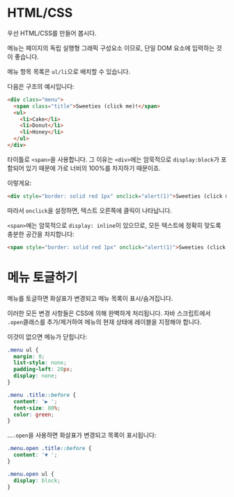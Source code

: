 
# HTML/CSS
우선 HTML/CSS를 만들어 봅시다.

메뉴는 페이지의 독립 실행형 그래픽 구성요소 이므로, 단일 DOM 요소에 입력하는 것이 좋습니다.

메뉴 항목 목록은 `ul/li`으로 배치할 수 있습니다.

다음은 구조의 예시입니다:

```html
<div class="menu">
  <span class="title">Sweeties (click me)!</span>
  <ul>
    <li>Cake</li>
    <li>Donut</li>
    <li>Honey</li>
  </ul>
</div>
```

타이틀로 `<span>`을 사용합니다. 그 이유는 `<div>`에는 암묵적으로 `display:block`가 포함되어 있기 때문에 가로 너비의 100%를 차지하기 때문이죠.

이렇게요:

```html autorun height=50
<div style="border: solid red 1px" onclick="alert(1)">Sweeties (click me)!</div>
```

따라서 `onclick`을 설정하면, 텍스트 오른쪽에 클릭이 나타납니다.

`<span>`에는 암묵적으로 `display: inline`이 있으므로, 모든 텍스트에 정확히 맞도록 충분한 공간을 차지합니다:

```html autorun height=50
<span style="border: solid red 1px" onclick="alert(1)">Sweeties (click me)!</span>
```

# 메뉴 토글하기

메뉴를 토글하면 화살표가 변경되고 메뉴 목록이 표시/숨겨집니다.

이러한 모든 변경 사항들은 CSS에 의해 완벽하게 처리됩니다. 자바 스크립트에서 `.open`클래스를 추가/제거하여 메뉴의 현재 상태에 레이블을 지정해야 합니다.

이것이 없으면 메뉴가 닫힙니다:

```css
.menu ul {
  margin: 0;
  list-style: none;
  padding-left: 20px;
  display: none;
}

.menu .title::before {
  content: '▶ ';
  font-size: 80%;
  color: green;
}
```

...`.open`을 사용하면 화살표가 변경되고 목록이 표시됩니다:

```css
.menu.open .title::before {
  content: '▼ ';
}

.menu.open ul {
  display: block;
}
```
